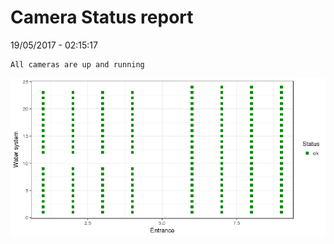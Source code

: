 Camera Status report
================
19/05/2017 - 02:15:17

    All cameras are up and running

![](camreport_files/figure-markdown_github/unnamed-chunk-2-1.png)

